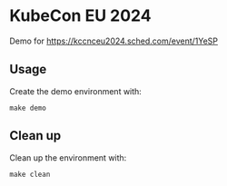 # KubeCon EU 2024

Demo for https://kccnceu2024.sched.com/event/1YeSP

## Usage

Create the demo environment with:

```shell
make demo
```
## Clean up

Clean up the environment with:

```shell
make clean
```
